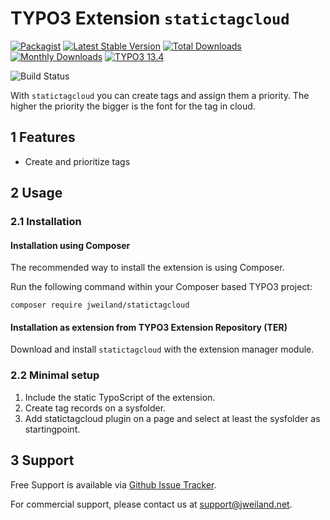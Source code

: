 # TYPO3 Extension `statictagcloud`

[![Packagist][packagist-logo-stable]][extension-packagist-url]
[![Latest Stable Version][extension-build-shield]][extension-ter-url]
[![Total Downloads][extension-downloads-badge]][extension-packagist-url]
[![Monthly Downloads][extension-monthly-downloads]][extension-packagist-url]
[![TYPO3 13.4][TYPO3-shield]][TYPO3-13-url]

![Build Status](https://github.com/jweiland-net/statictagcloud/workflows/CI/badge.svg)

With `statictagcloud` you can create tags and assign them a priority.
The higher the priority the bigger is the font for the tag in cloud.

## 1 Features

* Create and prioritize tags

## 2 Usage

### 2.1 Installation

#### Installation using Composer

The recommended way to install the extension is using Composer.

Run the following command within your Composer based TYPO3 project:

```
composer require jweiland/statictagcloud
```

#### Installation as extension from TYPO3 Extension Repository (TER)

Download and install `statictagcloud` with the extension manager module.

### 2.2 Minimal setup

1) Include the static TypoScript of the extension.
2) Create tag records on a sysfolder.
3) Add statictagcloud plugin on a page and select at least the sysfolder as startingpoint.

## 3 Support

Free Support is available via [Github Issue Tracker](https://github.com/jweiland-net/statictagcloud/issues).

For commercial support, please contact us at [support@jweiland.net](support@jweiland.net).

<!-- MARKDOWN LINKS & IMAGES -->

[extension-build-shield]: https://poser.pugx.org/jweiland/statictagcloud/v/stable.svg?style=for-the-badge

[extension-downloads-badge]: https://poser.pugx.org/jweiland/statictagcloud/d/total.svg?style=for-the-badge

[extension-monthly-downloads]: https://poser.pugx.org/jweiland/statictagcloud/d/monthly?style=for-the-badge

[extension-ter-url]: https://extensions.typo3.org/extension/statictagcloud/

[extension-packagist-url]: https://packagist.org/packages/jweiland/statictagcloud/

[packagist-logo-stable]: https://img.shields.io/badge/--grey.svg?style=for-the-badge&logo=packagist&logoColor=white

[TYPO3-13-url]: https://get.typo3.org/version/13

[TYPO3-shield]: https://img.shields.io/badge/TYPO3-13.4-green.svg?style=for-the-badge&logo=typo3
